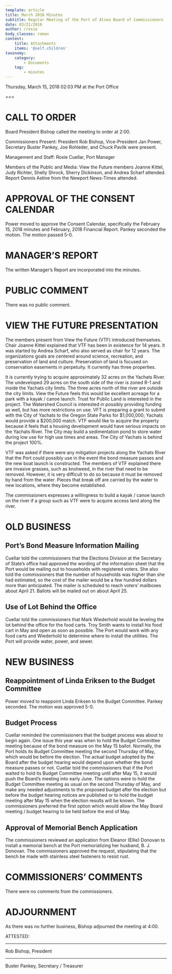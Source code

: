 ```yaml
---
template: article
title: March 2018 Minutes
subtitle: Regular Meeting of the Port of Alsea Board of Commissioners
date: 03/21/2018
author: /roxie
body_classes: roman
content:
    title: Attachments
    items: '@self.children'
taxonomy:
    category: 
        - Documents
    tag: 
        - minutes
---
```


Thursday, March 15, 2018 02:03 PM at the Port Office

===


# CALL TO ORDER

Board President Bishop called the meeting to order at 2:00.

Commissioners Present:  President Rob Bishop, Vice-President Jan Power, Secretary Buster Pankey, Joe Rohleder, and Chuck Pavlik were present.

Management and Staff:  Roxie Cuellar, Port Manager

Members of the Public and Media:	  View the Future members Joanne Kittel, Judy Richter, Shelly Shrock, Sherry Dickinson, and Andrea Scharf attended.  Report Dennis Astine from the Newport News-Times attended.

# APPROVAL OF THE CONSENT CALENDAR

Power moved to approve the Consent Calendar, specifically the February 15, 2018 minutes and February, 2018 Financial Report.  Pankey seconded the motion.  The motion passed 5-0.

# MANAGER’S REPORT

The written Manager’s Report are incorporated into the minutes.

# PUBLIC COMMENT

There was no public comment.

# VIEW THE FUTURE PRESENTATION

The members present from View the Future (VTF) introduced themselves.  Chair Joanne Kittel explained that VTF has been in existence for 14 years.  It was started by Andrea Scharf, who also served as chair for 12 years.  The organizations goals are centered around science, recreation, and preservation of land and culture. Preservation of land is focused on conservation easements in perpetuity.  It currently has three properties.

It is currently trying to acquire approximately 32 acres on the Yachats River.  The undeveloped 29 acres on the south side of the river is zoned R-1 and inside the Yachats city limits.  The three acres north of the river are outside the city limits.  View the Future feels this would be excellent acreage for a park with a kayak / canoe launch.  Trust for Public Land is interested in the project.  The Watershed Council is interested in possibly providing funding as well, but has more restrictions on use.  VFT is preparing a grant to submit with the City of Yachats to the Oregon State Parks for $1,000,000; Yachats would provide a $200,000 match.  VTF would like to acquire the property because it feels that a housing development would have serious impacts on the Yachats River.  The City may build a sedimentation pond to store water during low use for high use times and areas.  The City of Yachats is behind the project 100%.

VTF was asked if there were any mitigation projects along the Yachats River that the Port could possibly use in the event the bond measure passes and the new boat launch is constructed.  The members of VTF explained there are invasive grasses, such as knotweed, in the river that need to be removed.  However, it is very difficult to do so because it must be removed by hand from the water.  Pieces that break off are carried by the water to new locations, where they become established.

The commissioners expresses a willingness to build a kayak / canoe launch on the river if a group such as VTF were to acquire access land along the river.

#	OLD BUSINESS

##  	Port’s Bond Measure Information Mailing

Cuellar told the commissioners that the Elections Division at the Secretary of State’s office had approved the wording of the information sheet that the Port would be mailing out to households with registered voters.  She also told the commissioners that the number of households was higher than she had estimated, so the cost of the mailer would be a few hundred dollars more than anticipated.  The mailer is scheduled to reach voters’ mailboxes about April 21.  Ballots will be mailed out on about April 25.

## 	Use of Lot Behind the Office

Cuellar told the commissioners that Mark Wiederhold would be leveling the lot behind the office for the food carts.  Troy Smith wants to install his food cart in May and open as soon as possible.  The Port would work with any food carts and Wiederhold to determine where to install the utilities.  The Port will provide water, power, and sewer.


#	NEW BUSINESS

## Reappointment of Linda Eriksen to the Budget Committee

Power moved to reappoint Linda Eriksen to the Budget Committee.  Pankey seconded.  The motion was approved 5-0.

## Budget Process

Cuellar reminded the commissioners that the budget process was about to begin again.  One issue this year was when to hold the Budget Committee meeting because of the bond measure on the May 15 ballot.  Normally, the Port holds its Budget Committee meeting the second Thursday of May, which would be before the election.  The actual budget adopted by the Board after the budget hearing would depend upon whether the bond measure passes or not.  Cuellar told the commissioners that if the Port waited to hold its Budget Committee meeting until after May 15, it would push the Board’s meeting into early June.  The options were to hold the Budget Committee meeting as usual on the second Thursday of May, and make any needed adjustments to the proposed budget after the election but before the budget hearing notices are published or to hold the budget meeting after May 15 when the election results will be known.  The commissioners preferred the first option which would allow the May Board meeting / budget hearing to be held before the end of May.

## Approval of Memorial Bench Application

The commissioners reviewed an application from Eleanor (Ellie) Donovan to install a memorial bench at the Port memorializing her husband, B. J. Donovan.  The commissioners approved the request, stipulating that the bench be made with stainless steel fasteners to resist rust.

# COMMISSIONERS’ COMMENTS

There were no comments from the commissioners.

# ADJOURNMENT

As there was no further business, Bishop adjourned the meeting at 4:00.


ATTESTED:




______________________________________	

Rob Bishop, President					 




____________________________________

Buster Pankey, Secretary / Treasurer










